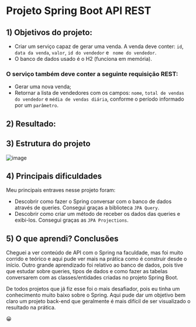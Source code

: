 # Projeto Spring Boot API REST

## 1) Objetivos do projeto:

* Criar um serviço capaz de gerar uma venda. A venda deve conter: `id`, `data da venda`, `valor`, `id do vendedor` e ` nome do vendedor`.
* O banco de dados usado é o H2 (funciona em memória).

### O serviço também deve conter a seguinte requisição REST:
- Gerar uma nova venda;
- Retornar a lista de vendedores com os campos: `nome`, `total de vendas do vendedor` e `média de vendas diária`, conforme o período informado por um `parâmetro`.

## 2) Resultado:

## 3) Estrutura do projeto

![image](https://user-images.githubusercontent.com/78989152/187933214-626bc12b-7a77-4b32-a4d7-1e319138b3c6.png)


## 4) Principais dificuldades

Meu principais entraves nesse projeto foram:

- Descobrir como fazer o Spring conversar com o banco de dados através de queries. Consegui graças a biblioteca `JPA Query`.
- Descobrir como criar um método de receber os dados das queries e exibi-los. Consegui graças as `JPA Projections`.

## 5) O que aprendi? Conclusões

Cheguei a ver conteúdo de API com o Spring na faculdade, mas foi muito corrido e teórico e aqui pude ver mais na prática como é construir desde o início. Outro grande aprendizado foi relativo ao banco de dados, pois tive que estudar sobre queries, tipos de dados e como fazer as tabelas conversarem com as classes/entidades criadas no projeto Spring Boot.

De todos projetos que já fiz esse foi o mais desafiador, pois eu tinha um conhecimento muito baixo sobre o Spring. Aqui pude dar um objetivo bem claro um projeto back-end que geralmente é mais difícil de ser visualizado o resultado na prática.

😀
